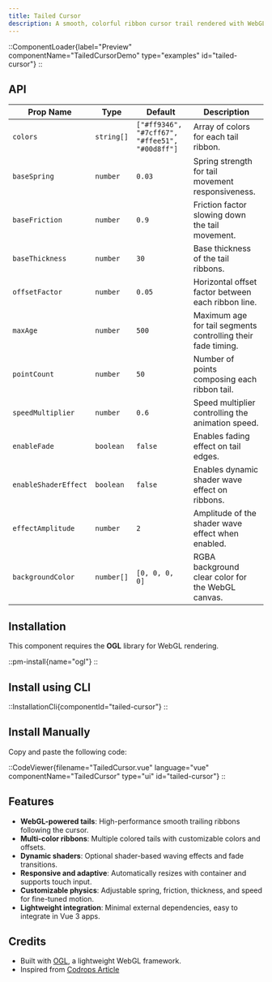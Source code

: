```yaml
---
title: Tailed Cursor
description: A smooth, colorful ribbon cursor trail rendered with WebGL using OGL, featuring dynamic shaders and customizable animation effects.
---
```


::ComponentLoader{label="Preview" componentName="TailedCursorDemo" type="examples" id="tailed-cursor"}
::

## API

| Prop Name            | Type       | Default                                        | Description                                                  |
| -------------------- | ---------- | ---------------------------------------------- | ------------------------------------------------------------ |
| `colors`             | `string[]` | `["#ff9346", "#7cff67", "#ffee51", "#00d8ff"]` | Array of colors for each tail ribbon.                        |
| `baseSpring`         | `number`   | `0.03`                                         | Spring strength for tail movement responsiveness.            |
| `baseFriction`       | `number`   | `0.9`                                          | Friction factor slowing down the tail movement.              |
| `baseThickness`      | `number`   | `30`                                           | Base thickness of the tail ribbons.                          |
| `offsetFactor`       | `number`   | `0.05`                                         | Horizontal offset factor between each ribbon line.           |
| `maxAge`             | `number`   | `500`                                          | Maximum age for tail segments controlling their fade timing. |
| `pointCount`         | `number`   | `50`                                           | Number of points composing each ribbon tail.                 |
| `speedMultiplier`    | `number`   | `0.6`                                          | Speed multiplier controlling the animation speed.            |
| `enableFade`         | `boolean`  | `false`                                        | Enables fading effect on tail edges.                         |
| `enableShaderEffect` | `boolean`  | `false`                                        | Enables dynamic shader wave effect on ribbons.               |
| `effectAmplitude`    | `number`   | `2`                                            | Amplitude of the shader wave effect when enabled.            |
| `backgroundColor`    | `number[]` | `[0, 0, 0, 0]`                                 | RGBA background clear color for the WebGL canvas.            |

## Installation

This component requires the **OGL** library for WebGL rendering.

::pm-install{name="ogl"}
::

## Install using CLI

::InstallationCli{componentId="tailed-cursor"}
::

## Install Manually

Copy and paste the following code:

::CodeViewer{filename="TailedCursor.vue" language="vue" componentName="TailedCursor" type="ui" id="tailed-cursor"}
::

## Features

- **WebGL-powered tails**: High-performance smooth trailing ribbons following the cursor.
- **Multi-color ribbons**: Multiple colored tails with customizable colors and offsets.
- **Dynamic shaders**: Optional shader-based waving effects and fade transitions.
- **Responsive and adaptive**: Automatically resizes with container and supports touch input.
- **Customizable physics**: Adjustable spring, friction, thickness, and speed for fine-tuned motion.
- **Lightweight integration**: Minimal external dependencies, easy to integrate in Vue 3 apps.

## Credits

- Built with [OGL](https://github.com/oframe/ogl), a lightweight WebGL framework.
- Inspired from [Codrops Article](https://tympanus.net/codrops/2019/09/24/crafting-stylised-mouse-trails-with-ogl/)
